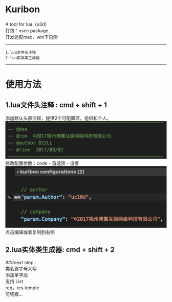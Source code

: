 # Kuribon
A tool for lua（u3d）    
打包：vsce package    
开发适配mac，win下自测    
- - - - 
    1.lua文件头注释
    2.lua实体类生成器
- - - -
# 使用方法
 ##  1.lua文件头注释 : cmd + shift + 1
添加默认头部注释，提供2个可配置项，组织和个人。
![](./_image/8ADBD5BF-393E-4873-A20C-34E7D31E169B.png)        
修改配置参数：code - 首选项 - 设置      
![](./_image/52D1BF41-B60E-4F84-8902-31F55A6A25B9.png)        
点击编辑或者复制到右侧

## 2.lua实体类生成器: cmd + shift + 2


###next step :    
    类名首字母大写    
    添加单字段    
    支持 List    
    req，res temple    
    剪切板...    
